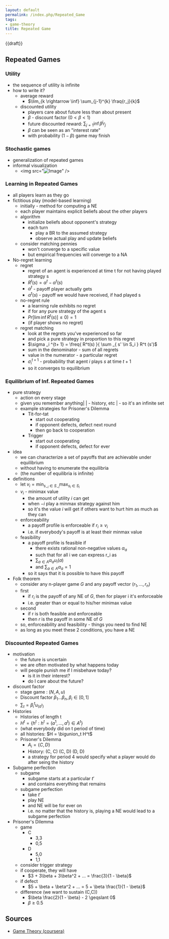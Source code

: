```yaml
---
layout: default
permalink: /index.php/Repeated_Game
tags:
- game-theory
title: Repeated Game
---
```

{{draft}}

## Repeated Games

### Utility
- the sequence of utility is infinite
- how to write it?
  - average reward
    - $\lim_{k \rightarrow \inf} \sum_{j-1}^{k} \fraq{r_j}{k}$
  - discounted utility
    - players care about future less than about present
    - $\beta$ - discount factor ($0 < \beta < 1$)
    - future discounted reward: $\sum_{j=1}{\inf} \beta ^j r_j$
    - $\beta$ can be seen as an "interest rate"
    - with probability $(1 - \beta)$ game may finish

### Stochastic games
- generalization of repeated games
- informal visualization
  - <img src="<img src="https://raw.githubusercontent.com/alexeygrigorev/wiki-figures/master/legacy/5a33joqeuq1eap2r2sl78811pd.png" alt="Image">" />


### Learning in Repeated Games
- all players learn as they go
- fictitious play (model-based learning)
  - initially - method for computing a NE
  - each player maintains explicit beliefs about the other players
  - algorithm
    - initialize beliefs about opponent's strategy
    - each turn
      - play a BR to the assumed strategy
      - observe actual play and update beliefs
  - consider matching pennies
    - won't converge to a specific value
    - but empirical frequencies will converge to a NA
- No-regret learning
  - regret
    - regret of an agent is experienced at time t for not having played strategy s
    - $R^t(s) = \alpha ^t - \alpha^t (s)$
    - $\alpha ^t$ - payoff player actually gets
    - $\alpha ^t(s)$ - payoff we would have received, if had played s
  - no-regret rule
    - a learning rule exhibits no regret
    - if for any pure strategy of the agent s
    - $Pr[\lim \inf R^t(s)] \leqslant 0) = 1$
    - (if player shows no regret)
  - regret matching
    - look at the regrets you've experienced so far
    - and pick a pure strategy in proportion to this regret
    - $\sigma _i ^{t+ 1} = \freq{ R^t(s) }{ \sum _{ s' \in S_i } R^t (s')$
    - sum in the denominator - sum of all regrets
    - value in the numerator - a particular regret
    - $\sigma_i ^{t + 1}$ - probability that agent $i$ plays $s$ at time $t+1$
    - so it converges to equilibrium

### Equilibrium of Inf. Repeated Games
- pure strategy
  - action on every stage
  - given you remember anything|   |  - history, etc |  - so it's an infinite set
  - example strategies for Prisoner's Dilemma
    - Tit-for-tat
      - start out cooperating
      - if opponent defects, defect next round
      - then go back to cooperation
    - Trigger
      - start out cooperating
      - if opponent defects, defect for ever
- idea
  - we can characterize a set of payoffs that are achievable under equilibrium
  - without having to enumerate the equilibria
  - (the number of equilibria is infinite)
- definitions
  - let $v_i = \min_{s_{-i} \in S_{-i}} \max _{s_i \in S_i}$
  - $v_i$ - minimax value
    - the amount of utility $i$ can get 
    - when $-i$ play a minmax strategy against him
    - so it's the value $i$ will get if others want to hurt him as much as they can
  - enforceability
    - a payoff profile is enforceable if $r_i \geqslant v_i$
    - i.e. if everybody's payoff is at least their minmax value
  - feasibility
    - a payoff profile is feasible if
      - there exists rational non-negative values $\alpha_a$
      - such that for all i we can express r_i as 
      - $\sum_{a \in A} \alpha_a u_i(a)$
      - and $\sum_{a \in A} \alpha_a = 1$
    - so it says that it is possible to have this payoff
- Folk theorem
  - consider any n-player game $G$ and any payoff vector $(r_1, ..., r_n)$
  - first
    - if $r_i$ is the payoff of any NE of $G$, then for player i it's enforceable
    - i.e. greater than or equal to his/her minimax value
  - second
    - if r is both feasible and enforceable
    - then $r$ is the payoff in some NE of $G$
  - so, enforceability and feasibility - things you need to find NE
  - as long as you meet these 2 conditions, you have a NE

### Discounted Repeated Games
- motivation
  - the future is uncertain
  - we are often motivated by what happens today
  - will people punish me if I misbehave today?
    - is it in their interest?
    - do I care about the future?
- discount factor
  - stage game : $(N, A, u)$
  - Discount factor $\beta_1 ... \beta_n, \beta_i \in [0, 1]$
  - $\sum_t = \beta_i^t u_ (a^t)$
- Histories
  - Histories of length t
  - $H^t = \{ h^t : h^t = (a^1, ..., a^t) \in A^t \}$
  - (what everybody did on t period of time)
  - all histories: $H = \bigunion_t H^t$
  - Prisoner's Dilemma
    - $A_i = \{C, D\}$
    - History: (C, C) (C, D) (D, D)
    - a strategy for period 4 would specify what a player would do after seing the history
- Subgame perfection
  - subgame
    - subgame starts at a particular $t'$
    - and contains everything that remains
  - subgame perfection
    - take $t'$
    - play NE
    - and NE will be for ever on
    - i.e. no matter that the history is, playing a NE would lead to a subgame perfection
- Prisoner's Dilemma
  - game
    - C
      - 3,3
      - 0,5
    - D
      - 5,0
      - 1,1
  - consider trigger strategy
  - if cooperate, they will have
    - $3 + 3\beta + 3\beta^2 + ... = \frac{3}{1 - \beta}$
  - if defect
    - $5 + \beta + \beta^2 + ... = 5 + \beta \frac{1}{1 - \beta}$
  - difference (we want to sustain (C,C))
    - $\beta \frac{2}{1 - \beta} - 2 \geqslant 0$
    - $\beta \geqslant 0.5$

## Sources
- [Game Theory (coursera)](Game_Theory_(coursera))
